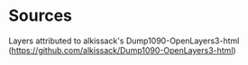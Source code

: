 # Sources

Layers attributed to alkissack's Dump1090-OpenLayers3-html (https://github.com/alkissack/Dump1090-OpenLayers3-html)

